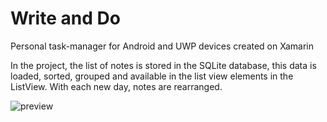 # Write and Do
Personal task-manager for Android and UWP devices created on Xamarin

In the project, the list of notes is stored in the SQLite database, this data is loaded, sorted, grouped and available in the list view elements in the ListView. With each new day, notes are rearranged.

![preview](https://user-images.githubusercontent.com/51258482/64114222-1c4adc00-cd95-11e9-8549-cd386344e3b8.png)
